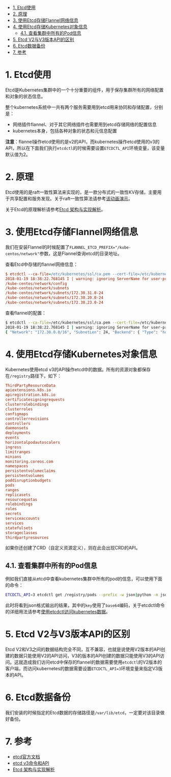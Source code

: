 
<!-- @import "[TOC]" {cmd="toc" depthFrom=1 depthTo=6 orderedList=false} -->

<!-- code_chunk_output -->

- [1. Etcd使用](#1-etcd使用)
- [2. 原理](#2-原理)
- [3. 使用Etcd存储Flannel网络信息](#3-使用etcd存储flannel网络信息)
- [4. 使用Etcd存储Kubernetes对象信息](#4-使用etcd存储kubernetes对象信息)
  - [4.1. 查看集群中所有的Pod信息](#41-查看集群中所有的pod信息)
- [5. Etcd V2与V3版本API的区别](#5-etcd-v2与v3版本api的区别)
- [6. Etcd数据备份](#6-etcd数据备份)
- [7. 参考](#7-参考)

<!-- /code_chunk_output -->

# 1. Etcd使用

Etcd是Kubernetes集群中的一个十分重要的组件，用于保存集群所有的网络配置和对象的状态信息。

整个kubernetes系统中一共有两个服务需要用到etcd用来协同和存储配置，分别是：

- 网络插件flannel、对于其它网络插件也需要用到etcd存储网络的配置信息
- kubernetes本身，包括各种对象的状态和元信息配置

**注意**：flannel操作etcd使用的是v2的API，而kubernetes操作etcd使用的v3的API，所以在下面我们执行`etcdctl`的时候需要设置`ETCDCTL_API`环境变量，该变量默认值为2。

# 2. 原理

Etcd使用的是raft一致性算法来实现的，是一款分布式的一致性KV存储，主要用于共享配置和服务发现。关于raft一致性算法请参考[该动画演示](http://thesecretlivesofdata.com/raft/)。

关于Etcd的原理解析请参考[Etcd 架构与实现解析](http://jolestar.com/etcd-architecture/)。

# 3. 使用Etcd存储Flannel网络信息

我们在安装Flannel的时候配置了`FLANNEL_ETCD_PREFIX="/kube-centos/network"`参数，这是Flannel查询etcd的目录地址。

查看Etcd中存储的flannel网络信息：

```ini
$ etcdctl --ca-file=/etc/kubernetes/ssl/ca.pem --cert-file=/etc/kubernetes/ssl/kubernetes.pem --key-file=/etc/kubernetes/ssl/kubernetes-key.pem ls /kube-centos/network -r
2018-01-19 18:38:22.768145 I | warning: ignoring ServerName for user-provided CA for backwards compatibility is deprecated
/kube-centos/network/config
/kube-centos/network/subnets
/kube-centos/network/subnets/172.30.31.0-24
/kube-centos/network/subnets/172.30.20.0-24
/kube-centos/network/subnets/172.30.23.0-24
```

查看flannel的配置：

```bash
$ etcdctl --ca-file=/etc/kubernetes/ssl/ca.pem --cert-file=/etc/kubernetes/ssl/kubernetes.pem --key-file=/etc/kubernetes/ssl/kubernetes-key.pem get /kube-centos/network/config
2018-01-19 18:38:22.768145 I | warning: ignoring ServerName for user-provided CA for backwards compatibility is deprecated
{ "Network": "172.30.0.0/16", "SubnetLen": 24, "Backend": { "Type": "host-gw" } }
```

# 4. 使用Etcd存储Kubernetes对象信息

Kubernetes使用etcd v3的API操作etcd中的数据。所有的资源对象都保存在`/registry`路径下，如下：

```ini
ThirdPartyResourceData
apiextensions.k8s.io
apiregistration.k8s.io
certificatesigningrequests
clusterrolebindings
clusterroles
configmaps
controllerrevisions
controllers
daemonsets
deployments
events
horizontalpodautoscalers
ingress
limitranges
minions
monitoring.coreos.com
namespaces
persistentvolumeclaims
persistentvolumes
poddisruptionbudgets
pods
ranges
replicasets
resourcequotas
rolebindings
roles
secrets
serviceaccounts
services
statefulsets
storageclasses
thirdpartyresources
```

如果你还创建了CRD（自定义资源定义），则在此会出现CRD的API。

## 4.1. 查看集群中所有的Pod信息

例如我们直接从etcd中查看kubernetes集群中所有的pod的信息，可以使用下面的命令：

```bash
ETCDCTL_API=3 etcdctl get /registry/pods --prefix -w json|python -m json.tool
```

此时将看到json格式输出的结果，其中的`key`使用了`base64`编码，关于etcdctl命令的详细用法请参考[使用etcdctl访问kubernetes数据](../guide/using-etcdctl-to-access-kubernetes-data.md)。

# 5. Etcd V2与V3版本API的区别

Etcd V2和V3之间的数据结构完全不同，互不兼容，也就是说使用V2版本的API创建的数据只能使用V2的API访问，V3的版本的API创建的数据只能使用V3的API访问。这就造成我们访问etcd中保存的flannel的数据需要使用`etcdctl`的V2版本的客户端，而访问kubernetes的数据需要设置`ETCDCTL_API=3`环境变量来指定V3版本的API。

# 6. Etcd数据备份

我们安装的时候指定的Etcd数据的存储路径是`/var/lib/etcd`，一定要对该目录做好备份。

# 7. 参考

- [etcd官方文档](https://coreos.com/etcd/docs/latest)
- [etcd v3命令和API](http://blog.csdn.net/u010278923/article/details/71727682)
- [Etcd 架构与实现解析](http://jolestar.com/etcd-architecture/)
